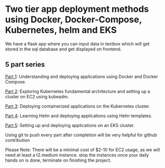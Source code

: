 # Two tier app deployment methods using Docker, Docker-Compose, Kubernetes, helm and EKS

We have a flask app where you can input data in textbox which will get stored in the sql database and get displayed on frontend.

## 5 part series
[Part 1](docs/Part1-DockerDemployment.md): Understanding and deploying applications using Docker and Docker Compose.

[Part 2](docs/Part2-KubernetesCluster.md): Exploring Kubernetes fundamental architecture and setting up a cluster on EC2 using kubeadm.

[Part 3](/docs/Part3-KubernetesDeployment): Deploying containerized applications on the Kubernetes cluster.

[Part 4](/docs/Part4-helm.md): Learning Helm and deploying applications using Helm templates.

[Part 5](/docs/Part5-EKSDeployment.md): Setting up and deploying applications on an EKS cluster.

Using git to push every part after completion will be very helpful for github contribution 

Please Note: There will be a minimal cost of $2-10 for EC2 usage, as we will need at least a t2.medium instance. stop the instances once your daily hands on is done, terminate on finishing the project.
